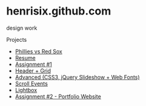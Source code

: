 # henrisix.github.com

design work

Projects
* [Phillies vs Red Sox](http://henrisix.github.com/phillies "Phillies vs Red Sox")
* [Resume](http://henrisix.github.com/resume "Resume")
* [Assignment #1](http://henrisix.github.com/assignment1 "Assignment #1")
* [Header + Grid](http://henrisix.github.com/header-grid "Header + Grid")
* [Advanced (CSS3, jQuery Slideshow + Web Fonts)](http://henrisix.github.com/advanced "Advanced")
* [Scroll Events](http://henrisix.github.com/scrollit "Scroll Events")
* [Lightbox](http://henrisix.github.com/lightbox "Lightbox")
* [Assignment #2 - Portfolio Website](http://henrisix.github.com/assignment2 "Assignemnt #2")